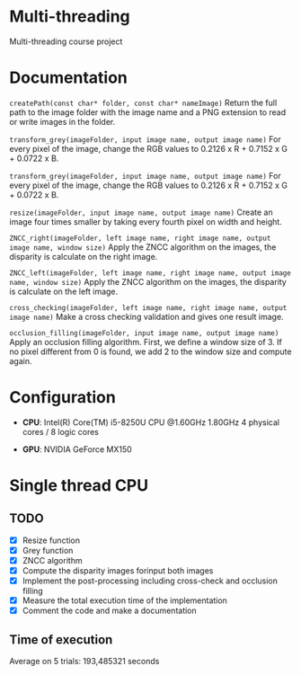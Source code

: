 # Multi-threading
Multi-threading course project

# Documentation

```createPath(const char* folder, const char* nameImage)```
Return the full path to the image folder with the image name and a PNG extension to read or write images in the folder.

```transform_grey(imageFolder, input image name, output image name)```
For every pixel of the image, change the RGB values to 0.2126 x R + 0.7152 x G + 0.0722 x B.

```transform_grey(imageFolder, input image name, output image name)```
For every pixel of the image, change the RGB values to 0.2126 x R + 0.7152 x G + 0.0722 x B.

```resize(imageFolder, input image name, output image name)```
Create an image four times smaller by taking every fourth pixel on width and height.

```ZNCC_right(imageFolder, left image name, right image name, output image name, window size)```
Apply the ZNCC algorithm on the images, the disparity is calculate on the right image.

```ZNCC_left(imageFolder, left image name, right image name, output image name, window size)```
Apply the ZNCC algorithm on the images, the disparity is calculate on the left image.

```cross_checking(imageFolder, left image name, right image name, output image name)```
Make a cross checking validation and gives one result image.

```occlusion_filling(imageFolder, input image name, output image name)```
Apply an occlusion filling algorithm. First, we define a window size of 3. If no pixel different from 0 is found, we add 2 to the window size and compute again.

# Configuration

- **CPU**:  Intel(R) Core(TM) i5-8250U CPU @1.60GHz 1.80GHz 
            4 physical cores / 8 logic cores

- **GPU**:  NVIDIA GeForce MX150

# Single thread CPU
## TODO

- [x] Resize function
- [x] Grey function
- [x] ZNCC algorithm 
- [x] Compute the disparity images forinput  both images
- [x] Implement the post-processing including cross-check and occlusion filling
- [x] Measure the total execution time of the implementation
- [x] Comment the code and make a documentation

## Time of execution

Average on 5 trials: 193,485321 seconds